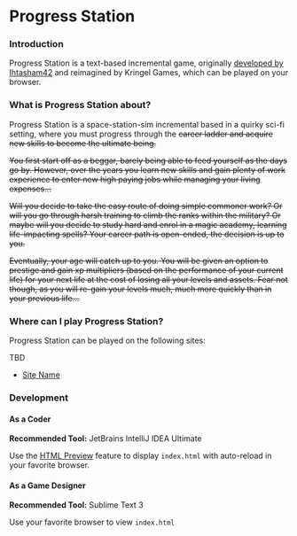 # Progress Station

### Introduction
Progress Station is a text-based incremental game, originally [developed by Ihtasham42](https://github.com/ihtasham42/progress-knight) and reimagined by Kringel Games, which can be played on your browser.

### What is Progress Station about?
Progress Station is a space-station-sim incremental based in a quirky sci-fi setting, where you must progress through the ~~career ladder and acquire new skills to become the ultimate being.~~

~~You first start off as a beggar, barely being able to feed yourself as the days go by. However, over the years you learn new skills and gain plenty of work experience to enter new high paying jobs while managing your living expenses...~~

~~Will you decide to take the easy route of doing simple commoner work? Or will you go through harsh training to climb the ranks within the military? Or maybe will you decide to study hard and enrol in a magic academy, learning life-impacting spells? Your career path is open-ended, the decision is up to you.~~

~~Eventually, your age will catch up to you. You will be given an option to prestige and gain xp multipliers (based on the performance of your current life) for your next life at the cost of losing all your levels and assets. Fear not though, as you will re-gain your levels much, much more quickly than in your previous life...~~

### Where can I play Progress Station?
Progress Station can be played on the following sites:

TBD

- [Site Name](https://example.com/progress-station/)

### Development

#### As a Coder

**Recommended Tool:** JetBrains IntelliJ IDEA Ultimate

Use the [HTML Preview](https://www.jetbrains.com/help/idea/editing-html-files.html#ws_html_preview_output_procedure) feature to display `index.html` with auto-reload in your favorite browser.

#### As a Game Designer

**Recommended Tool:** Sublime Text 3

Use your favorite browser to view `index.html`
